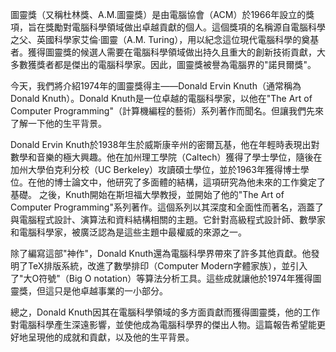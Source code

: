 圖靈獎（又稱杜林獎、A.M.圖靈獎）是由電腦協會（ACM）於1966年設立的獎項，旨在獎勵對電腦科學領域做出卓越貢獻的個人。這個獎項的名稱源自電腦科學之父、英國科學家艾倫·圖靈（A.M. Turing），用以紀念這位現代電腦科學的奠基者。獲得圖靈獎的候選人需要在電腦科學領域做出持久且重大的創新技術貢獻，大多數獲獎者都是傑出的電腦科學家。因此，圖靈獎被譽為電腦界的"諾貝爾獎"。

今天，我們將介紹1974年的圖靈獎得主——Donald Ervin Knuth（通常稱為Donald Knuth）。Donald Knuth是一位卓越的電腦科學家，以他在"The Art of Computer Programming"（計算機編程的藝術）系列著作而聞名。但讓我們先來了解一下他的生平背景。

Donald Ervin Knuth於1938年生於威斯康辛州的密爾瓦基，他在年輕時表現出對數學和音樂的極大興趣。他在加州理工學院（Caltech）獲得了學士學位，隨後在加州大學伯克利分校（UC Berkeley）攻讀碩士學位，並於1963年獲得博士學位。在他的博士論文中，他研究了多面體的結構，這項研究為他未來的工作奠定了基礎。
之後，Knuth開始在斯坦福大學教授，並開始了他的"The Art of Computer Programming"系列著作。這個系列以其深度和全面性而著名，涵蓋了與電腦程式設計、演算法和資料結構相關的主題。它針對高級程式設計師、數學家和電腦科學家，被廣泛認為是這些主題中最權威的來源之一。

除了編寫這部"神作"，Donald Knuth還為電腦科學界帶來了許多其他貢獻。他發明了TeX排版系統，改進了數學排印（Computer Modern字體家族），並引入了"大O符號"（Big O notation）等算法分析工具。這些成就讓他於1974年獲得圖靈獎，但這只是他卓越事業的一小部分。

總之，Donald Knuth因其在電腦科學領域的多方面貢獻而獲得圖靈獎，他的工作對電腦科學產生深遠影響，並使他成為電腦科學界的傑出人物。這篇報告希望能更好地呈現他的成就和貢獻，以及他的生平背景。